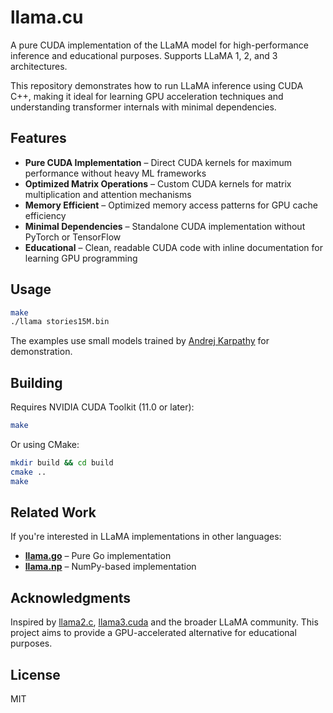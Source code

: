 # llama.cu

A pure CUDA implementation of the LLaMA model for high-performance inference and educational purposes. Supports LLaMA 1, 2, and 3 architectures.

This repository demonstrates how to run LLaMA inference using CUDA C++, making it ideal for learning GPU acceleration techniques and understanding transformer internals with minimal dependencies.

## Features

- **Pure CUDA Implementation** – Direct CUDA kernels for maximum performance without heavy ML frameworks
- **Optimized Matrix Operations** – Custom CUDA kernels for matrix multiplication and attention mechanisms
- **Memory Efficient** – Optimized memory access patterns for GPU cache efficiency
- **Minimal Dependencies** – Standalone CUDA implementation without PyTorch or TensorFlow
- **Educational** – Clean, readable CUDA code with inline documentation for learning GPU programming

## Usage

```sh
make
./llama stories15M.bin
```

The examples use small models trained by [Andrej Karpathy](https://github.com/karpathy/llama2.c?tab=readme-ov-file#models) for demonstration.

## Building

Requires NVIDIA CUDA Toolkit (11.0 or later):

```sh
make
```

Or using CMake:

```sh
mkdir build && cd build
cmake ..
make
```

## Related Work

If you're interested in LLaMA implementations in other languages:

- **[llama.go](https://github.com/gitctrlx/llama.go)** – Pure Go implementation
- **[llama.np](https://github.com/gitctrlx/llama.np)** – NumPy-based implementation

## Acknowledgments

Inspired by [llama2.c](https://github.com/karpathy/llama2.c), [llama3.cuda](https://github.com/likejazz/llama3.cuda) and the broader LLaMA community. This project aims to provide a GPU-accelerated alternative for educational purposes.

## License

MIT
